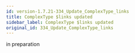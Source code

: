 ```yaml
---
id: version-1.7.21-334_Update_ComplexType_links
title: ComplexType $links updated
sidebar_label: ComplexType $links updated
original_id: 334_Update_ComplexType_links
---
```


in preparation

